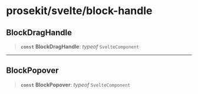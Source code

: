 # prosekit/svelte/block-handle

<a id="BlockDragHandle" name="BlockDragHandle"></a>

## BlockDragHandle

> **`const`** **BlockDragHandle**: *typeof* `SvelteComponent`

***

<a id="BlockPopover" name="BlockPopover"></a>

## BlockPopover

> **`const`** **BlockPopover**: *typeof* `SvelteComponent`
